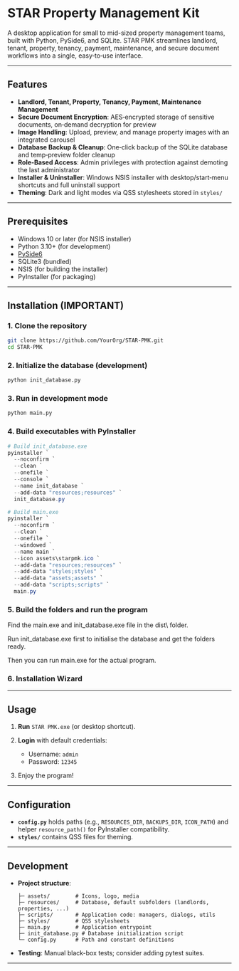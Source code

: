 # STAR Property Management Kit

A desktop application for small to mid-sized property management teams, built with Python, PySide6, and SQLite. STAR PMK streamlines landlord, tenant, property, tenancy, payment, maintenance, and secure document workflows into a single, easy‑to‑use interface.

---

## Features

* **Landlord, Tenant, Property, Tenancy, Payment, Maintenance Management**
* **Secure Document Encryption**: AES‑encrypted storage of sensitive documents, on‑demand decryption for preview
* **Image Handling**: Upload, preview, and manage property images with an integrated carousel
* **Database Backup & Cleanup**: One‑click backup of the SQLite database and temp‑preview folder cleanup
* **Role‑Based Access**: Admin privileges with protection against demoting the last administrator
* **Installer & Uninstaller**: Windows NSIS installer with desktop/start‑menu shortcuts and full uninstall support
* **Theming**: Dark and light modes via QSS stylesheets stored in `styles/`

---

## Prerequisites

* Windows 10 or later (for NSIS installer)
* Python 3.10+ (for development)
* [PySide6](https://pypi.org/project/PySide6/)
* SQLite3 (bundled)
* NSIS (for building the installer)
* PyInstaller (for packaging)

---

## Installation (IMPORTANT)

### 1. Clone the repository

```bash
git clone https://github.com/YourOrg/STAR-PMK.git
cd STAR-PMK
```

### 2. Initialize the database (development)

```bash
python init_database.py
```

### 3. Run in development mode

```bash
python main.py
```

### 4. Build executables with PyInstaller

```powershell
# Build init_database.exe
pyinstaller `
  --noconfirm `
  --clean `
  --onefile `
  --console `
  --name init_database `
  --add-data "resources;resources" `
  init_database.py

# Build main.exe
pyinstaller `
  --noconfirm `
  --clean `
  --onefile `
  --windowed `
  --name main `
  --icon assets\starpmk.ico `
  --add-data "resources;resources" `
  --add-data "styles;styles" `
  --add-data "assets;assets" `
  --add-data "scripts;scripts" `
  main.py
```

### 5. Build the folders and run the program

Find the main.exe and init_database.exe file in the dist\ folder.

Run init_database.exe first to initialise the database and get the folders ready.

Then you can run main.exe for the actual program.

### 6. Installation Wizard
---

## Usage

1. **Run** `STAR PMK.exe` (or desktop shortcut).
2. **Login** with default credentials:

   * Username: `admin`
   * Password: `12345`
3. Enjoy the program!

---

## Configuration

* **`config.py`** holds paths (e.g., `RESOURCES_DIR`, `BACKUPS_DIR`, `ICON_PATH`) and helper `resource_path()` for PyInstaller compatibility.
* **`styles/`** contains QSS files for theming.

---

## Development

* **Project structure**:

  ```
  ├─ assets/        # Icons, logo, media
  ├─ resources/     # Database, default subfolders (landlords, properties, ...)
  ├─ scripts/       # Application code: managers, dialogs, utils
  ├─ styles/        # QSS stylesheets
  ├─ main.py        # Application entrypoint
  ├─ init_database.py # Database initialization script
  └─ config.py      # Path and constant definitions
  ```

* **Testing**: Manual black-box tests; consider adding pytest suites.

---
